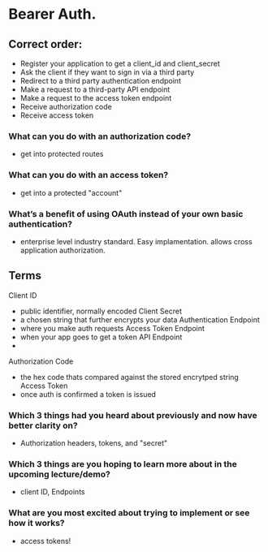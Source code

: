 # Bearer Auth.

## Correct order:
- Register your application to get a client_id and client_secret
- Ask the client if they want to sign in via a third party
- Redirect to a third party authentication endpoint
- Make a request to a third-party API endpoint
- Make a request to the access token endpoint
- Receive authorization code
- Receive access token


### What can you do with an authorization code?
- get into protected routes

### What can you do with an access token?
- get into a protected "account"

### What’s a benefit of using OAuth instead of your own basic authentication?
- enterprise level industry standard. Easy implamentation. allows cross application authorization.


## Terms
Client ID
 - public identifier, normally encoded
Client Secret
  - a chosen string that further encrypts your data
Authentication Endpoint
  - where you make auth requests
Access Token Endpoint
  - when your app goes to get a token
API Endpoint
  - 
Authorization Code
  - the hex code thats compared against the stored encrytped string 
Access Token
  - once auth is confirmed a token is issued


### Which 3 things had you heard about previously and now have better clarity on?
- Authorization headers, tokens, and "secret"
### Which 3 things are you hoping to learn more about in the upcoming lecture/demo?
- client ID, Endpoints
### What are you most excited about trying to implement or see how it works?
- access tokens!